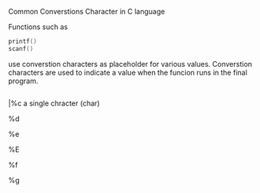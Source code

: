 
Common Converstions Character in C language

Functions such as 
```c 
printf() 
scanf()
``` 
use converstion characters as placeholder for various values.
Converstion characters are used to indicate a value when the funcion runs in the final program.

```c

```

|%c a single chracter (char)

%d

%e

%E

%f

%g
